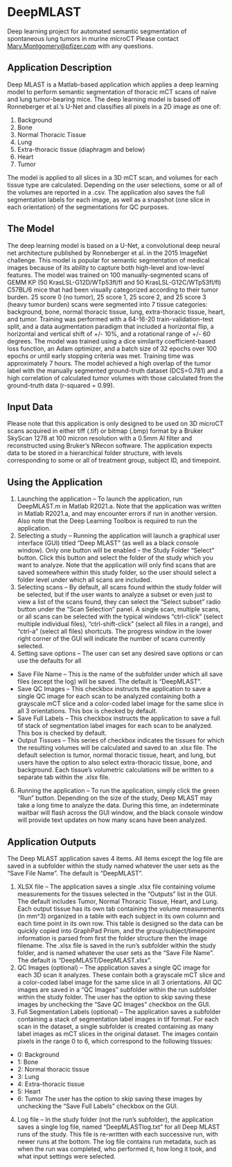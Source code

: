 # DeepMLAST
Deep learning project for automated semantic segmentation of spontaneous lung tumors in murine microCT 
Please contact Mary.Montgomery@pfizer.com with any questions.

## Application Description
Deep MLAST is a Matlab-based application which applies a deep learning model to perform semantic segmentation of thoracic mCT scans of naïve and lung tumor-bearing mice. 
The deep learning model is based off Ronneberger et al.’s U-Net and classifies all pixels in a 2D image as one of:
1.	  Background
2.	  Bone
3.	  Normal Thoracic Tissue
4.	  Lung
5.	  Extra-thoracic tissue (diaphragm and below)
6.	  Heart
7.	  Tumor
 
The model is applied to all slices in a 3D mCT scan, and volumes for each tissue type are calculated. Depending on the user selections, some or all of the volumes are reported in a .csv. 
The application also saves the full segmentation labels for each image, as well as a snapshot (one slice in each orientation) of the segmentations for QC purposes.

## The Model
The deep learning model is based on a U-Net, a convolutional deep neural net architecture published by Ronneberger et al. in the 2015 ImageNet challenge. 
This model is popular for semantic segmentation of medical images because of its ability to capture both high-level and low-level features. 
The model was trained on 100 manually-segmented scans of GEMM KP (50 KrasLSL-G12D/WTp53fl/fl and 50 KrasLSL-G12C/WTp53fl/fl) C57BL/6 mice that had been visually categorized according to their tumor burden. 
25 score 0 (no tumor), 25 score 1, 25 score 2, and 25 score 3 (heavy tumor burden) scans were segmented into 7 tissue categories: 
background, bone, normal thoracic tissue, lung, extra-thoracic tissue, heart, and tumor. 
Training was performed with a 64-16-20 train-validation-test split, and a data augmentation paradigm that included a horizontal flip, a horizontal and vertical shift of +/- 10%, and a rotational range of +/- 60 degrees. 
The model was trained using a dice similarity coefficient-based loss function, an Adam optimizer, and a batch size of 32 epochs over 100 epochs or until early stopping criteria was met. Training time was approximately 7 hours. 
The model achieved a high overlap of the tumor label with the manually segmented ground-truth dataset (DCS=0.781) and a high correlation of calculated tumor volumes with those calculated from the ground-truth data (r-squared = 0.99). 

## Input Data
Please note that this application is only designed to be used on 3D microCT scans acquired in either tiff (.tif) or bitmap (.bmp) format by a Bruker SkyScan 1278 at 100 micron resolution with a 0.5mm Al filter and 
reconstructed using Bruker’s NRecon software. The application expects data to be stored in a hierarchical folder structure, with levels corresponding to some or all of treatment group, subject ID, and timepoint.

## Using the Application

1.	Launching the application – To launch the application, run DeepMLAST.m in Matlab R2021.a. Note that the application was written in Matlab R2021.a, and may encounter errors if run in another version. Also note that the Deep Learning Toolbox is required to run the application.
2.	Selecting a study – Running the application will launch a graphical user interface (GUI) titled “Deep MLAST” (as well as a black console window). 
	Only one button will be enabled – the Study Folder “Select” button. Click this button and select the folder of the study which you want to analyze. 
	Note that the application will only find scans that are saved somewhere within this study folder, so the user should select a folder level under which all scans are included.
3.	Selecting scans – By default, all scans found within the study folder will be selected, but if the user wants to analyze a subset or even just to view a list of the scans found, 
	they can select the “Select subset” radio button under the “Scan Selection” panel. A single scan, multiple scans, or all scans can be selected with the typical windows “ctrl-click” (select multiple individual files), 
	“ctrl-shift-click” (select all files in a range), and “ctrl-a” (select all files) shortcuts. The progress window in the lower right corner of the GUI will indicate the number of scans currently selected.
4.	Setting save options – The user can set any desired save options or can use the defaults for all
  *	Save File Name – This is the name of the subfolder under which all save files (except the log) will be saved. The default is “DeepMLAST”.
  *	Save QC Images – This checkbox instructs the application to save a single QC image for each scan to be analyzed containing both a grayscale mCT slice and a color-coded label image for the same slice in all 3 orientations. This box is checked by default.
  *	Save Full Labels – This checkbox instructs the application to save a full tif stack of segmentation label images for each scan to be analyzed. This box is checked by default.
  *	Output Tissues – This series of checkbox indicates the tissues for which the resulting volumes will be calculated and saved to an .xlsx file. 
		The default selection is tumor, normal thoracic tissue, heart, and lung, but users have the option to also select extra-thoracic tissue, bone, and background. 
		Each tissue’s volumetric calculations will be written to a separate tab within the .xlsx file.
6.	Running the application – To run the application, simply click the green “Run” button. Depending on the size of the study, Deep MLAST may take a long time to analyze the data. 
	During this time, an indeterminate waitbar will flash across the GUI window, and the black console window will provide text updates on how many scans have been analyzed.

## Application Outputs
The Deep MLAST application saves 4 items. All items except the log file are saved in a subfolder within the study named whatever the user sets as the “Save File Name”. The default is “DeepMLAST”.
1.	XLSX file – The application saves a single .xlsx file containing volume measurements for the tissues selected in the “Outputs” list in the GUI. 
	The default includes Tumor, Normal Thoracic Tissue, Heart, and Lung. 
	Each output tissue has its own tab containing the volume measurements (in mm^3) organized in a table with each subject in its own column and each time point in its own row. 
	This table is designed so the data can be quickly copied into GraphPad Prism, and the group/subject/timepoint information is parsed from first the folder structure then the image filename. 
	The .xlsx file is saved in the run’s subfolder within the study folder, and is named whatever the user sets as the “Save File Name”. The default is “DeepMLAST/DeepMLAST.xlsx”.
2.	QC Images (optional) – The application saves a single QC  image for each 3D scan it analyzes. These contain both a grayscale mCT slice and a color-coded label image for the same slice in all 3 orientations. 
	All QC images are saved in a “QC Images” subfolder within the run subfolder within the study folder. The user has the option to skip saving these images by unchecking the “Save QC Images” checkbox on the GUI.
3.	Full Segmentation Labels (optional) – The application saves a subfolder containing a stack of segmentation label images in tif format. 
	For each scan in the dataset, a single subfolder is created containing as many label images as mCT slices in the original dataset. The images contain pixels in the range 0 to 6, which correspond to the following tissues:
* 0: Background
*	1: Bone
*	2: Normal thoracic tissue
*	3: Lung
*	4: Extra-thoracic tissue
*	5: Heart
*	6: Tumor
	The user has the option to skip saving these images by unchecking the “Save Full Labels” checkbox on the GUI.
4.	Log file – In the study folder (not the run’s subfolder), the application saves a single log file, named “DeepMLASTlog.txt” for all Deep MLAST runs of the study. 
	This file is re-written with each successive run, with newer runs at the bottom. The log file contains run metadata, such as when the run was completed, who performed it, how long it took, and what input settings were selected.
